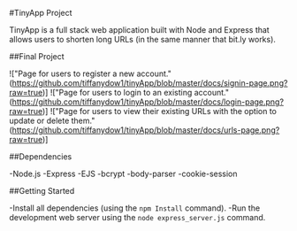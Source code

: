 #TinyApp Project

TinyApp is a full stack web application built with Node and Express that allows users to shorten long URLs (in the same manner that bit.ly works).

##Final Project

!["Page for users to register a new account."(https://github.com/tiffanydow1/tinyApp/blob/master/docs/signin-page.png?raw=true)]
!["Page for users to login to an existing account."(https://github.com/tiffanydow1/tinyApp/blob/master/docs/login-page.png?raw=true)]
!["Page for users to view their existing URLs with the option to update or delete them."(https://github.com/tiffanydow1/tinyApp/blob/master/docs/urls-page.png?raw=true)]

##Dependencies

-Node.js
-Express
-EJS
-bcrypt
-body-parser
-cookie-session

##Getting Started

-Install all dependencies (using the `npm Install` command).
-Run the development web server using the  `node express_server.js` command.
